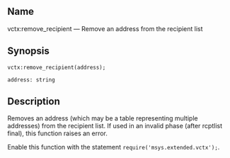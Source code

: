 <a name="lua.ref.vctx_remove_recipient"></a>
## Name

vctx:remove_recipient — Remove an address from the recipient list

<a name="idp19292560"></a>
## Synopsis

`vctx:remove_recipient(address);`

`address: string`<a name="idp19295488"></a>
## Description

Removes an address (which may be a table representing multiple addresses) from the recipient list. If used in an invalid phase (after rcptlist final), this function raises an error.

Enable this function with the statement `require('msys.extended.vctx');`.
